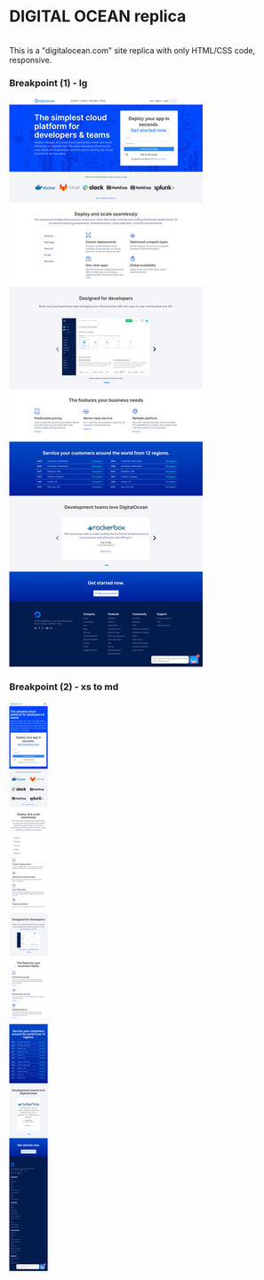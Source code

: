 # DIGITAL OCEAN replica

<br>
This is a "digitalocean.com" site replica with only HTML/CSS code, responsive.


### Breakpoint (1) - lg

![D.Ocean-lg](img/my-digitalOcean-lg.png)


### Breakpoint (2) - xs to md

![D.Ocean-lg](img/my-digitalOcean-xs_to_md.png)